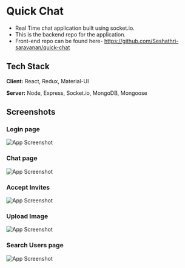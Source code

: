 # Quick Chat

- Real Time chat application built using socket.io.
- This is the backend repo for the application.
- Front-end repo can be found here- https://github.com/Seshathri-saravanan/quick-chat


## Tech Stack

**Client:** React, Redux, Material-UI

**Server:** Node, Express, Socket.io, MongoDB, Mongoose

## Screenshots

### Login page

![App Screenshot](https://res.cloudinary.com/dknhyra9l/image/upload/v1664024124/login-page_hw8vrf.png)

### Chat page

![App Screenshot](https://res.cloudinary.com/dknhyra9l/image/upload/v1664024124/chat-page_vpgmbp.png)

### Accept Invites

![App Screenshot](https://res.cloudinary.com/dknhyra9l/image/upload/v1664024124/requests_vq0cby.png)

### Upload Image

![App Screenshot](https://res.cloudinary.com/dknhyra9l/image/upload/v1664024124/upload-profile_z6hu89.png)

### Search Users page

![App Screenshot](https://res.cloudinary.com/dknhyra9l/image/upload/v1664024400/Screenshot_2022-09-24_at_6.29.13_PM_qbyc3m.png)
